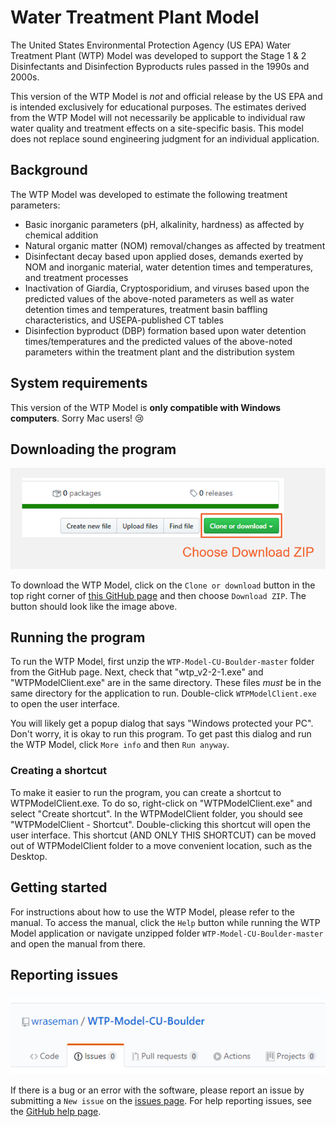 # Water Treatment Plant Model
The United States Environmental Protection Agency (US EPA) Water Treatment Plant (WTP) Model was developed to support the Stage 1 & 2 Disinfectants and Disinfection Byproducts rules passed in the 1990s and 2000s.

This version of the WTP Model is *not* and official release by the US EPA and is intended exclusively for educational purposes. The estimates derived from the WTP Model will not necessarily be applicable to individual raw water quality and treatment effects on a site-specific basis. This model does not replace sound engineering judgment for an individual application.

## Background
The WTP Model was developed to estimate the following treatment parameters:
- Basic inorganic parameters (pH, alkalinity, hardness) as affected by chemical addition
- Natural organic matter (NOM) removal/changes as affected by treatment
- Disinfectant decay based upon applied doses, demands exerted by NOM and inorganic material, water detention times and temperatures, and treatment processes
- Inactivation of Giardia, Cryptosporidium, and viruses based upon the predicted values of the above-noted parameters as well as water detention times and temperatures, treatment basin baffling characteristics, and USEPA-published CT tables
- Disinfection byproduct (DBP) formation based upon water detention times/temperatures and the predicted values of the above-noted parameters within the treatment plant and the distribution system

## System requirements
This version of the WTP Model is **only compatible with Windows computers**. Sorry Mac users! :cry:

## Downloading the program
![Download ZIP](./Images/download-zip.png)

To download the WTP Model, click on the ```Clone or download``` button in the top right corner of [this GitHub page](https://github.com/wraseman/WTP-Model-CU-Boulder) and then choose ```Download ZIP```. The button should look like the image above.

## Running the program
To run the WTP Model, first unzip the ```WTP-Model-CU-Boulder-master``` folder from the GitHub page. Next, check that "wtp_v2-2-1.exe" and "WTPModelClient.exe" are in the same directory. These files *must* be in the same directory for the application to run. Double-click ```WTPModelClient.exe``` to open the user interface.

You will likely get a popup dialog that says "Windows protected your PC". Don't worry, it is okay to run this program. To get past this dialog and run the WTP Model, click ```More info``` and then ```Run anyway```. 

### Creating a shortcut
To make it easier to run the program, you can create a shortcut to WTPModelClient.exe. To do so, right-click on "WTPModelClient.exe"
and select "Create shortcut". In the WTPModelClient folder, you should see "WTPModelClient - Shortcut". Double-clicking this
shortcut will open the user interface. This shortcut (AND ONLY THIS SHORTCUT) can be moved out of WTPModelClient folder to a
move convenient location, such as the Desktop.

## Getting started
For instructions about how to use the WTP Model, please refer to the manual. To access the manual, click the ```Help``` button while running the WTP Model application or navigate unzipped folder ```WTP-Model-CU-Boulder-master``` and open the manual from there.

## Reporting issues
![Reporting issues](./Images/issues-page.png)

If there is a bug or an error with the software, please report an issue by submitting a ```New issue``` on the [issues page](https://github.com/wraseman/WTP-Model-CU-Boulder/issues). For help reporting issues, see the [GitHub help page](https://help.github.com/en/github/managing-your-work-on-github/creating-an-issue).

